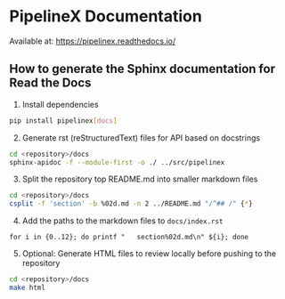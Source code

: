 # PipelineX Documentation

Available at:
https://pipelinex.readthedocs.io/

## How to generate the Sphinx documentation for Read the Docs

1. Install dependencies
```bash
pip install pipelinex[docs]
```

2. Generate rst (reStructuredText) files for API based on docstrings
```bash
cd <repository>/docs
sphinx-apidoc -f --module-first -o ./ ../src/pipelinex
```

3. Split the repository top README.md into smaller markdown files

```bash
cd <repository>/docs
csplit -f 'section' -b %02d.md -n 2 ../README.md "/^## /" {*}
``` 

4. Add the paths to the markdown files to `docs/index.rst`

```
for i in {0..12}; do printf "   section%02d.md\n" ${i}; done
```

5. Optional: Generate HTML files to review locally before pushing to the repository

```bash
cd <repository>/docs
make html
```
